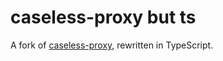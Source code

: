# caseless-proxy but ts

A fork of [caseless-proxy](https://github.com/Janpot/caseless-proxy), rewritten in TypeScript.